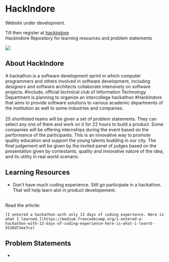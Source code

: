 # HackIndore

Website under development.

Till then register at [hackindore](https://hackindore.splashthat.com)
<br>
Hackindore Repository for learning resources and problem statements
<br>

![](https://d24wuq6o951i2g.cloudfront.net/img/events/id/313/3134430/assets/95c.WhatsApp-Image-2018-09-15-at-1.15.41-AM-1-.jpeg)

## About HackIndore
A hackathon is a software development sprint in which computer programmers and others involved in software development, including designers and software architects collaborate intensively on software projects. #include, official technical club of Information Technology Department is planning to organize an intercollege hackathon #HackIndore that aims to provide software solutions to various academic departments of the institution as well to some industries and companies.
<br>
<br>
25 shortlisted teams will be given a set of problem statements. They can select any one of them and work on it for 22 hours to build a product. Some companies will be offering internships during the event based on the  performance of the participants. This is an innovative way to promote quality education and support the young talents budding in our city. The final judgement will be given by the invited panel of judges based on the presentation given by contestants, quality and innovative nature of the idea, and its utility in real world scenario.


## Learning Resources
* Don't have much coding experience. Still go participate in a hackathon. That will help learn alot in product developement.
<br>
Read the articile:
<br>

```
[I entered a hackathon with only 13 days of coding experience. Here is what I learned.](https://medium.freecodecamp.org/i-entered-a-hackathon-with-13-days-of-coding-experience-here-is-what-i-learnt-5538d73ee7ce)
```


## Problem Statements
* 

